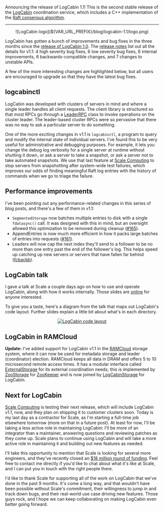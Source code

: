 Announcing the release of LogCabin 1.1! This is the second stable release of the
[LogCabin](https://github.com/logcabin/logcabin) coordination service, which
includes a C++ implementation of the
[Raft consensus algorithm](https://raftconsensus.github.io).

---

<center>
![LogCabin logo](${VAR_URL_PREFIX}/blog/logcabin-1.1/logo.png)
</center>


LogCabin has gotten a bunch of improvements and bug fixes in the three months
since the [release of LogCabin 1.0](${URL_PREFIX}/blog/logcabin-1.0/).
The
[release notes](https://github.com/logcabin/logcabin/blob/master/RELEASES.md)
list out all the details for v1.1: 4 high severity bug fixes, 6 low severity
bug fixes, 6 internal improvements, 6 backwards-compatible changes, and 7
changes to unstable APIs.

A few of the more interesting changes are highlighted below, but all users are
encouraged to upgrade so that they have the latest bug fixes.

logcabinctl
-----------

LogCabin was developed with clusters of servers in mind and where a single
leader handles all client requests. The client library is structured so that
most RPCs go through a
[LeaderRPC](https://github.com/logcabin/logcabin/blob/v1.1.0/Client/LeaderRPC.h)
class to invoke operations on the cluster leader. The leader-based cluster RPCs
were so pervasive that there was no way to ask a particular server to do
something.

One of the more exciting changes in v1.1 is `logcabinctl`, a program to query
and modify the internal state of individual servers. I've found this to be very
useful for administrative and debugging purposes. For example, it lets you
change the debug log verbosity for a single server at runtime without shutting
it down, or ask a server to take a snapshot, or ask a server not to take
automated snapshots. We use that last feature at
[Scale Computing](http://www.scalecomputing.com/) to stop servers from
snapshotting after system-wide test failures, which improves our odds of
finding meaningful Raft log entries with the history of commands when we go to
triage the failure.

Performance improvements
------------------------

I've been pointing out any performance-related changes in this series of blog
posts, and there's a few of them in v1.1:

- `SegmentedStorage` now batches multiple entries to disk with a single
  `fdatasync()` call. It was designed with this in mind, but an oversight
  allowed this optimization to be removed during cleanup
  ([#165](https://github.com/logcabin/logcabin/issues/165)).
- AppendEntries is now much more efficient in how it packs large batches of
  entries into requests
  ([#161](https://github.com/logcabin/logcabin/issues/161)).
- Leaders will now cap the next index they'll send to a follower to be no more
  than one entry past the end of the follower's log. This helps speed up
  catching up new servers or servers that have fallen far behind
  ([fcbacbb](https://github.com/logcabin/logcabin/commit/fcbacbb)).


LogCabin talk
-------------

I gave a talk at Scale a couple days ago on how to use and operate LogCabin,
along with how it works internally. Those slides are
[online](https://logcabin.github.io/talk/) for anyone interested.

To give you a taste, here's a diagram from the talk that maps out LogCabin's
code layout. Further slides explain a little bit about what's in each directory.

<center>
<a href="https://logcabin.github.io/talk/#/codewalkthrough"><img src="${VAR_URL_PREFIX}/blog/logcabin-1.1/directories.png" alt="LogCabin code layout" style="max-width: 100%" /></a>
</center>


LogCabin in RAMCloud
--------------------

**Update:** I've added support for LogCabin v1.1 in the
[RAMCloud](http://ramcloud.stanford.edu) storage system, where it can now be
used for metadata storage and leader (coordinator) election. RAMCloud keeps all
data in DRAM and offers 5 to 10 microsecond remote access times. It has a
modular interface called
[ExternalStorage](https://github.com/PlatformLab/RAMCloud/blob/master/src/ExternalStorage.h)
for its external coordination needs; this is implemented by
[ZooStorage](https://github.com/PlatformLab/RAMCloud/blob/master/src/ZooStorage.h)
for [ZooKeeper](https://zookeeper.apache.org) and is now joined by
[LogCabinStorage](https://github.com/PlatformLab/RAMCloud/blob/master/src/LogCabinStorage.h)
for LogCabin.


Next for LogCabin
-----------------

[Scale Computing](http://www.scalecomputing.com) is testing their next release,
which will include LogCabin v1.1, now, and they plan on shipping it to customer
clusters soon. Today is my last day as a contractor for Scale, as I'm starting
a full-time job elsewhere tomorrow (more on that in a future post). At least
for now, I'll be taking a less active role in maintaining LogCabin: I'll be
more of an integrator than a maintainer, answering questions and reviewing
patches as they come up. Scale plans to continue using LogCabin and will take a
more active role in maintaining it and building out new features as needed.

I'll take this opportunity to mention that Scale is looking for several more
engineers, and they've recently closed an [$18 million round of
funding](https://www.scalecomputing.com/press_releases/scale-computing-closes-18-million-funding-round/).
Feel free to contact me directly if you'd like to chat about what it's like at
Scale, and I can put you in touch with the right people there.

I'd like to thank Scale for supporting all of the work on LogCabin that we've
done in the past 9 months. It's come a long way, and that wouldn't have
been possible without Scale's commitment, their willingness to jump in and
track down bugs, and their real-world use case driving new features. Those guys
rock, and I hope we can keep collaborating on making LogCabin even better going
forward.
